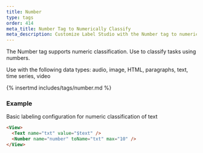 ```yaml
---
title: Number
type: tags
order: 414
meta_title: Number Tag to Numerically Classify
meta_description: Customize Label Studio with the Number tag to numerically classify tasks in your machine learning and data science projects.
---
```


The Number tag supports numeric classification. Use to classify tasks using numbers.

Use with the following data types: audio, image, HTML, paragraphs, text, time series, video

{% insertmd includes/tags/number.md %}

### Example

Basic labeling configuration for numeric classification of text

```html
<View>
  <Text name="txt" value="$text" />
  <Number name="number" toName="txt" max="10" />
</View>
```
